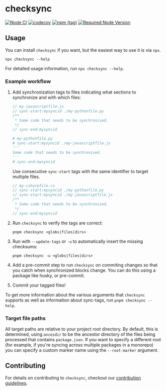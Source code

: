 # checksync

[![Node CI](https://github.com/somewhatabstract/checksync/actions/workflows/nodejs.yml/badge.svg?branch=main)](https://github.com/somewhatabstract/checksync/actions/workflows/nodejs.yml) [![codecov](https://codecov.io/gh/somewhatabstract/checksync/branch/main/graph/badge.svg)](https://codecov.io/gh/somewhatabstract/checksync) [![npm (tag)](https://img.shields.io/npm/v/checksync/latest)](https://www.npmjs.com/package/checksync) [![Required Node Version](https://img.shields.io/node/v/checksync/latest)](https://www.npmjs.com/package/checksync)

## Usage

You can install `checksync` if you want, but the easiest way to use it is via `npx`.

```shell
npx checksync --help
```

For detailed usage information, run `npx checksync --help`.

### Example workflow

1. Add synchronization tags to files indicating what sections to synchronize and with which files:

    ```javascript
    // my-javascriptfile.js
    // sync-start:mysyncid ./my-pythonfile.py
    /**
     * Some code that needs to be synchronised.
     */
    // sync-end:mysyncid
    ```

    ```python
    # my-pythonfile.py
    # sync-start:mysyncid ./my-javascriptfile.js
    '''
    Some code that needs to be synchronised.
    '''
    # sync-end:mysyncid
    ```

    Use consecutive `sync-start` tags with the same identifier to target multiple files.

    ```c#
    // my-csharpfile.cs
    // sync-start:mysyncid ./my-pythonfile.py
    // sync-start:mysyncid ./my-javascriptfile.js
    /**
     * Some code that needs to be synchronised.
     */
    // sync-end:mysyncid
    ```

1. Run `checksync` to verify the tags are correct:

    ```shell
    pnpm checksync <globs|files|dirs>
    ```

1. Run with `--update-tags` or `-u` to automatically insert the missing checksums:

    ```shell
    pnpm checksync -u <globs|files|dirs>
    ```

1. Add a pre-commit step to run `checksync` on commiting changes so that you catch when synchronized blocks change.
    You can do this using a package like husky, or pre-commit.

1. Commit your tagged files!

To get more information about the various arguments that `checksync` supports as well as information about sync-tags, run `pnpm checksync --help`.

### Target file paths

All target paths are relative to your project root directory. By default, this is determined, using `ancesdir` to be the ancestor directory of the files being processed that contains `package.json`. If you want to specify a different root (for example, if you're syncing across multiple packages in a monorepo) you can specify a custom marker name using the `--root-marker` argument.

## Contributing

For details on contributing to `checksync`, checkout our [contribution guidelines](CONTRIBUTING.md).
